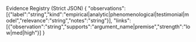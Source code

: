 Evidence Registry (Strict JSON)
{
  "observations":[{"label":"string","kind":"empirical|analytic|phenomenological|testimonial|model","relevance":"string","notes":"string"}],
  "links":[{"observation":"string","supports":"argument_name|premise","strength":"low|med|high"}]
}

